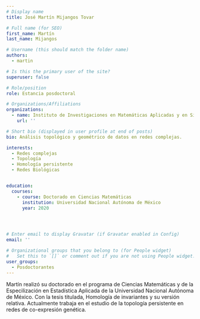```yaml
---
# Display name
title: José Martín Mijangos Tovar

# Full name (for SEO)
first_name: Martín
last_name: Mijangos

# Username (this should match the folder name)
authors:
  - martin

# Is this the primary user of the site?
superuser: false

# Role/position
role: Estancia posdoctoral

# Organizations/Affiliations
organizations:
  - name: Instituto de Investigaciones en Matemáticas Aplicadas y en Sistemas - UNAM
    url: ''

# Short bio (displayed in user profile at end of posts)
bio: Análisis topológico y geométrico de datos en redes complejas. 

interests:
  - Redes complejas
  - Topología
  - Homología persistente
  - Redes Biológicas


education:
  courses:
    - course: Doctorado en Ciencias Matemáticas
      institution: Universidad Nacional Autónoma de México
      year: 2020




# Enter email to display Gravatar (if Gravatar enabled in Config)
email: ''

# Organizational groups that you belong to (for People widget)
#   Set this to `[]` or comment out if you are not using People widget.
user_groups:
  - Posdoctorantes
---
```


Martín realizó su doctorado en el programa de Ciencias Matemáticas y de la Especilización en Estadística Aplicada de la Universidad Nacional Autónoma de México. Con la tesis titulada, Homología de invariantes y su versión relativa. Actualmente trabaja en el estudio de la topología persistente en redes de co-expresión genética.
